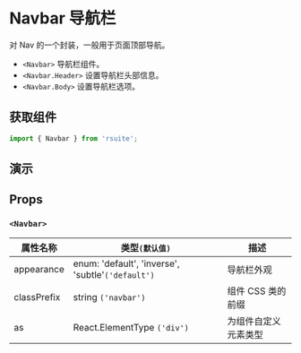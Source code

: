 # Navbar 导航栏

对 Nav 的一个封装，一般用于页面顶部导航。

- `<Navbar>` 导航栏组件。
- `<Navbar.Header>` 设置导航栏头部信息。
- `<Navbar.Body>` 设置导航栏选项。

## 获取组件

```js
import { Navbar } from 'rsuite';
```

## 演示

<!--{demo}-->

## Props

### `<Navbar>`

| 属性名称    | 类型`(默认值)`                                    | 描述                 |
| ----------- | ------------------------------------------------- | -------------------- |
| appearance  | enum: 'default', 'inverse', 'subtle'`('default')` | 导航栏外观           |
| classPrefix | string `('navbar')`                               | 组件 CSS 类的前缀    |
| as          | React.ElementType `('div')`                       | 为组件自定义元素类型 |
